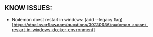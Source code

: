 
## KNOW ISSUES:
- Nodemon doest restart in windows: (add --legacy flag) [https://stackoverflow.com/questions/39239686/nodemon-doesnt-restart-in-windows-docker-environment]

